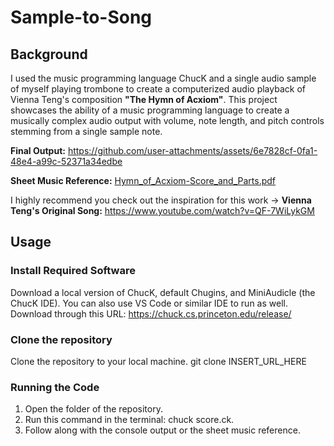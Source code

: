 # Sample-to-Song
## Background
I used the music programming language ChucK and a single audio sample of myself playing trombone to create a computerized audio playback of Vienna Teng's composition **"The Hymn of Acxiom"**. This project showcases the ability of a music programming language to create a musically complex audio output with volume, note length, and pitch controls stemming from a single sample note.

**Final Output:** https://github.com/user-attachments/assets/6e7828cf-0fa1-48e4-a99c-52371a34edbe

**Sheet Music Reference:** [Hymn_of_Acxiom-Score_and_Parts.pdf](https://github.com/user-attachments/files/22237740/Hymn_of_Acxiom-Score_and_Parts.pdf)

I highly recommend you check out the inspiration for this work ->
**Vienna Teng's Original Song:** https://www.youtube.com/watch?v=QF-7WiLykGM

## Usage
### Install Required Software
Download a local version of ChucK, default Chugins, and MiniAudicle (the ChucK IDE). You can also use VS Code or similar IDE to run as well.
Download through this URL: https://chuck.cs.princeton.edu/release/ 

### Clone the repository
Clone the repository to your local machine.
git clone INSERT_URL_HERE

### Running the Code
1. Open the folder of the repository.
2. Run this command in the terminal: chuck score.ck.
3. Follow along with the console output or the sheet music reference.





